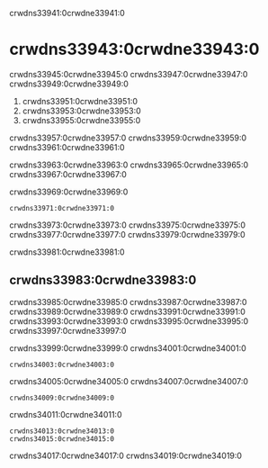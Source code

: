 crwdns33941:0crwdne33941:0
# crwdns33943:0crwdne33943:0

crwdns33945:0crwdne33945:0 crwdns33947:0crwdne33947:0 crwdns33949:0crwdne33949:0

1. crwdns33951:0crwdne33951:0
2. crwdns33953:0crwdne33953:0
3. crwdns33955:0crwdne33955:0

crwdns33957:0crwdne33957:0 crwdns33959:0crwdne33959:0 crwdns33961:0crwdne33961:0

crwdns33963:0crwdne33963:0 crwdns33965:0crwdne33965:0 crwdns33967:0crwdne33967:0

crwdns33969:0crwdne33969:0

```{figure} ../../figures/main-branch.png
crwdns33971:0crwdne33971:0
```

crwdns33973:0crwdne33973:0 crwdns33975:0crwdne33975:0 crwdns33977:0crwdne33977:0 crwdns33979:0crwdne33979:0

crwdns33981:0crwdne33981:0
## crwdns33983:0crwdne33983:0

crwdns33985:0crwdne33985:0 crwdns33987:0crwdne33987:0 crwdns33989:0crwdne33989:0 crwdns33991:0crwdne33991:0 crwdns33993:0crwdne33993:0 crwdns33995:0crwdne33995:0 crwdns33997:0crwdne33997:0

crwdns33999:0crwdne33999:0 crwdns34001:0crwdne34001:0

```{figure} ../../figures/one-branch.png
crwdns34003:0crwdne34003:0
```

crwdns34005:0crwdne34005:0 crwdns34007:0crwdne34007:0

```{figure} ../../figures/two-branches.png
crwdns34009:0crwdne34009:0
```

crwdns34011:0crwdne34011:0

```{figure} ../../figures/sub-branch.png
crwdns34013:0crwdne34013:0
crwdns34015:0crwdne34015:0
```

crwdns34017:0crwdne34017:0 crwdns34019:0crwdne34019:0
